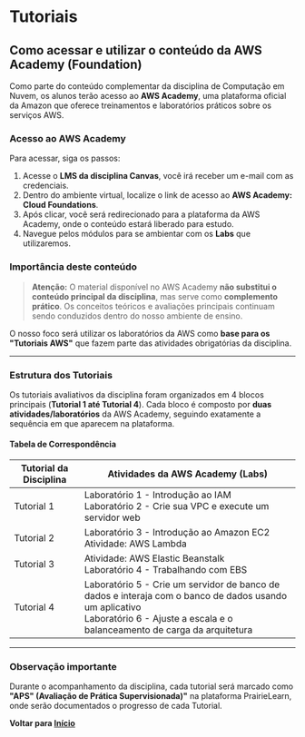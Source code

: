 # Tutoriais



## Como acessar e utilizar o conteúdo da AWS Academy (Foundation)

Como parte do conteúdo complementar da disciplina de Computação em Nuvem, os alunos terão acesso ao **AWS Academy**, uma plataforma oficial da Amazon que oferece treinamentos e laboratórios práticos sobre os serviços AWS.

### Acesso ao AWS Academy

Para acessar, siga os passos:

1. Acesse o **LMS da disciplina Canvas**, você irá receber um e-mail com as credenciais.
2. Dentro do ambiente virtual, localize o link de acesso ao **AWS Academy: Cloud Foundations**.
3. Após clicar, você será redirecionado para a plataforma da AWS Academy, onde o conteúdo estará liberado para estudo.
4. Navegue pelos módulos para se ambientar com os **Labs** que utilizaremos.



### Importância deste conteúdo

> **Atenção:**
> O material disponível no AWS Academy **não substitui o conteúdo principal da disciplina**, mas serve como **complemento prático**.
> Os conceitos teóricos e avaliações principais continuam sendo conduzidos dentro do nosso ambiente de ensino.

O nosso foco será utilizar os laboratórios da AWS como **base para os "Tutoriais AWS"** que fazem parte das atividades obrigatórias da disciplina.

---

### Estrutura dos Tutoriais

Os tutoriais avaliativos da disciplina foram organizados em 4 blocos principais (**Tutorial 1 até Tutorial 4**).
Cada bloco é composto por **duas atividades/laboratórios** da AWS Academy, seguindo exatamente a sequência em que aparecem na plataforma.

#### Tabela de Correspondência

| Tutorial da Disciplina | Atividades da AWS Academy (Labs)                                                                                                                                                     |
| ---------------------- | ------------------------------------------------------------------------------------------------------------------------------------------------------------------------------------ |
| Tutorial 1             | Laboratório 1 - Introdução ao IAM<br>Laboratório 2 - Crie sua VPC e execute um servidor web                                                                                          |
| Tutorial 2             | Laboratório 3 - Introdução ao Amazon EC2<br>Atividade: AWS Lambda                                                                                                                    |
| Tutorial 3             | Atividade: AWS Elastic Beanstalk<br>Laboratório 4 - Trabalhando com EBS                                                                                                              |
| Tutorial 4             | Laboratório 5 - Crie um servidor de banco de dados e interaja com o banco de dados usando um aplicativo<br>Laboratório 6 - Ajuste a escala e o balanceamento de carga da arquitetura |

---

### Observação importante

Durante o acompanhamento da disciplina, cada tutorial será marcado como **"APS" (Avaliação de Prática Supervisionada)"** na plataforma PrairieLearn, onde serão documentados o progresso de cada Tutorial.


**Voltar para [Início](../index.md)**

